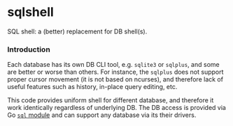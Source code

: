 # sqlshell
SQL shell: a (better) replacement for DB shell(s).

### Introduction
Each database has its own DB CLI tool, e.g. `sqlite3` or `sqlplus`, and some are
better or worse than others. For instance, the `sqlplus` does not support
proper cursor movement (it is not based on ncurses), and therefore lack of
useful features such as history, in-place query editing, etc.

This code provides uniform shell for different database, and therefore
it work identically regardless of underlying DB. The DB access is provided
via Go [`sql` module](http://go-database-sql.org/) and can support any
database via its their drivers.
